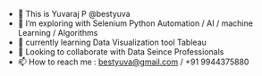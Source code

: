 - 👋 This is Yuvaraj P @bestyuva
- 👀 I’m exploring with Selenium Python Automation  / AI / machine Learning / Algorithms 
- 🌱 currently learning Data Visualization tool Tableau
- 💞️ Looking to collaborate with Data Seince Professionals 
- 📫 How to reach me : bestyuva@gmail.com / +91 9944375880 

<!---
bestyuva/bestyuva is a ✨ special ✨ repository because its `README.md` (this file) appears on your GitHub profile.
You can click the Preview link to take a look at your changes.
--->
